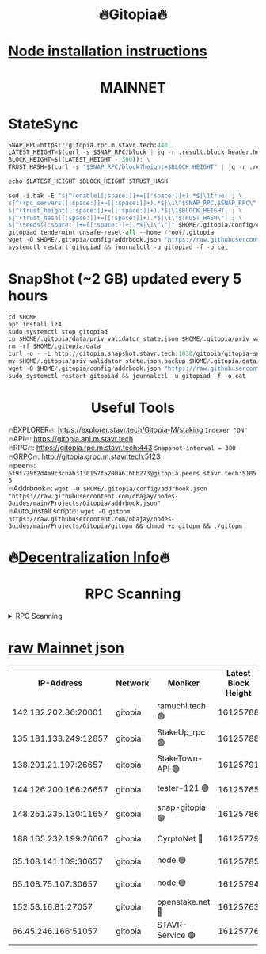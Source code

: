 <h1 align="center"> 🔥Gitopia🔥</h1>

[Node installation instructions](https://github.com/obajay/nodes-Guides/tree/main/Projects/Gitopia)
=

<h1 align="center"> MAINNET</h1>

# StateSync
```python
SNAP_RPC=https://gitopia.rpc.m.stavr.tech:443
LATEST_HEIGHT=$(curl -s $SNAP_RPC/block | jq -r .result.block.header.height); \
BLOCK_HEIGHT=$((LATEST_HEIGHT - 300)); \
TRUST_HASH=$(curl -s "$SNAP_RPC/block?height=$BLOCK_HEIGHT" | jq -r .result.block_id.hash)

echo $LATEST_HEIGHT $BLOCK_HEIGHT $TRUST_HASH

sed -i.bak -E "s|^(enable[[:space:]]+=[[:space:]]+).*$|\1true| ; \
s|^(rpc_servers[[:space:]]+=[[:space:]]+).*$|\1\"$SNAP_RPC,$SNAP_RPC\"| ; \
s|^(trust_height[[:space:]]+=[[:space:]]+).*$|\1$BLOCK_HEIGHT| ; \
s|^(trust_hash[[:space:]]+=[[:space:]]+).*$|\1\"$TRUST_HASH\"| ; \
s|^(seeds[[:space:]]+=[[:space:]]+).*$|\1\"\"|" $HOME/.gitopia/config/config.toml
gitopiad tendermint unsafe-reset-all --home /root/.gitopia
wget -O $HOME/.gitopia/config/addrbook.json "https://raw.githubusercontent.com/obajay/nodes-Guides/main/Projects/Gitopia/addrbook.json"
systemctl restart gitopiad && journalctl -u gitopiad -f -o cat
```
# SnapShot (~2 GB) updated every 5 hours
```python
cd $HOME
apt install lz4
sudo systemctl stop gitopiad
cp $HOME/.gitopia/data/priv_validator_state.json $HOME/.gitopia/priv_validator_state.json.backup
rm -rf $HOME/.gitopia/data
curl -o - -L http://gitopia.snapshot.stavr.tech:1030/gitopia/gitopia-snap.tar.lz4 | lz4 -c -d - | tar -x -C $HOME/.gitopia --strip-components 2
mv $HOME/.gitopia/priv_validator_state.json.backup $HOME/.gitopia/data/priv_validator_state.json
wget -O $HOME/.gitopia/config/addrbook.json "https://raw.githubusercontent.com/obajay/nodes-Guides/main/Projects/Gitopia/addrbook.json"
sudo systemctl restart gitopiad && journalctl -u gitopiad -f -o cat
```
 <h1 align="center"> Useful Tools</h1>

🔥EXPLORER🔥:      https://explorer.stavr.tech/Gitopia-M/staking  `Indexer "ON"` \
🔥API🔥: 			 		 https://gitopia.api.m.stavr.tech \
🔥RPC🔥:           https://gitopia.rpc.m.stavr.tech:443              `Snapshot-interval = 300` \
🔥GRPC🔥:          http://gitopia.grpc.m.stavr.tech:5123 \
🔥peer🔥:					 `6f9f729f2d4a9c3cbab3130157f5200a61bbb273@gitopia.peers.stavr.tech:51056` \
🔥Addrbook🔥:    ```wget -O $HOME/.gitopia/config/addrbook.json "https://raw.githubusercontent.com/obajay/nodes-Guides/main/Projects/Gitopia/addrbook.json"``` \
🔥Auto_install script🔥: ```wget -O gitopm https://raw.githubusercontent.com/obajay/nodes-Guides/main/Projects/Gitopia/gitopm && chmod +x gitopm && ./gitopm```

🔥[Decentralization Info](https://github.com/obajay/StateSync-snapshots/tree/main/Projects/Gitopia/Decentralization)🔥
=

<h1 align="center"> RPC Scanning</h1>

<details>
<summary>RPC Scanning</summary>

<h2 align="center"> We scan nodes in real time every 4 hours. And we provide the final result of RPC endpoints.
We cannot influence the operation of these nodes in any way. </h2>


```python
If Voting Power is higher than 0 --> then the Node is a validator of the network and may be subject to attack and be a potential threat to the chain.
```
```python
We marked such validators with a red symbol
```

</details>

[raw Mainnet json](https://rpc-check.gitopm.stavr.tech/gitopm/rpc-gitopm-result.json)
=

<table><tr><th>IP-Address</th><th>Network</th><th>Moniker</th><th>Latest Block Height</th><th>Earliest Block Height</th><th>Catching Up</th><th>Tx Index</th><th>Voting Power</th><th>Scan Time</th></tr><tr><td>142.132.202.86:20001</td><td>gitopia</td><td>ramuchi.tech 🟢</td><td>16125788</td><td>6548337</td><td>False</td><td>on</td><td>0</td><td>2024-03-29T19:30:59.968896848UTC</td></tr><tr><td>135.181.133.249:12857</td><td>gitopia</td><td>StakeUp_rpc 🟢</td><td>16125788</td><td>8010001</td><td>False</td><td>on</td><td>0</td><td>2024-03-29T19:31:00.260257840UTC</td></tr><tr><td>138.201.21.197:26657</td><td>gitopia</td><td>StakeTown-API 🟢</td><td>16125791</td><td>12733501</td><td>False</td><td>on</td><td>0</td><td>2024-03-29T19:31:04.640735123UTC</td></tr><tr><td>144.126.200.166:26657</td><td>gitopia</td><td>tester-121 🟢</td><td>16125765</td><td>12832814</td><td>False</td><td>off</td><td>0</td><td>2024-03-29T19:30:23.744673987UTC</td></tr><tr><td>148.251.235.130:11657</td><td>gitopia</td><td>snap-gitopia 🟢</td><td>16125786</td><td>14941501</td><td>False</td><td>on</td><td>0</td><td>2024-03-29T19:30:57.711369973UTC</td></tr><tr><td>188.165.232.199:26667</td><td>gitopia</td><td>CyrptoNet 🔴</td><td>16125779</td><td>15044042</td><td>False</td><td>off</td><td>18667</td><td>2024-03-29T19:30:46.975065811UTC</td></tr><tr><td>65.108.141.109:30657</td><td>gitopia</td><td>node 🟢</td><td>16125785</td><td>15095965</td><td>False</td><td>on</td><td>0</td><td>2024-03-29T19:30:55.462386858UTC</td></tr><tr><td>65.108.75.107:30657</td><td>gitopia</td><td>node 🟢</td><td>16125794</td><td>15146660</td><td>False</td><td>on</td><td>0</td><td>2024-03-29T19:31:09.019857286UTC</td></tr><tr><td>152.53.16.81:27057</td><td>gitopia</td><td>openstake.net 🔴</td><td>16125763</td><td>15970501</td><td>False</td><td>off</td><td>45438</td><td>2024-03-29T19:30:21.379093017UTC</td></tr><tr><td>66.45.246.166:51057</td><td>gitopia</td><td>STAVR-Service 🟢</td><td>16125776</td><td>16113001</td><td>False</td><td>on</td><td>0</td><td>2024-03-29T19:30:42.655768550UTC</td></tr></table>
